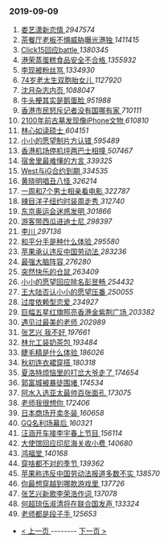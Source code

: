 ### 2019-09-09 
1. [ 娄艺潇新恋情 ](https://s.weibo.com/weibo?q=%23%E5%A8%84%E8%89%BA%E6%BD%87%E6%96%B0%E6%81%8B%E6%83%85%23&Refer=top) *2947574*
1. [ 茶餐厅老板不惧威胁曝光港独 ](https://s.weibo.com/weibo?q=%23%E8%8C%B6%E9%A4%90%E5%8E%85%E8%80%81%E6%9D%BF%E4%B8%8D%E6%83%A7%E5%A8%81%E8%83%81%E6%9B%9D%E5%85%89%E6%B8%AF%E7%8B%AC%23&Refer=top) *1411415*
1. [ Click15回应battle ](https://s.weibo.com/weibo?q=Click15%E5%9B%9E%E5%BA%94battle&Refer=top) *1380345*
1. [ 港荣蒸蛋糕食品安全不合格 ](https://s.weibo.com/weibo?q=%23%E6%B8%AF%E8%8D%A3%E8%92%B8%E8%9B%8B%E7%B3%95%E9%A3%9F%E5%93%81%E5%AE%89%E5%85%A8%E4%B8%8D%E5%90%88%E6%A0%BC%23&Refer=top) *1355932*
1. [ 李现被粉丝骂 ](https://s.weibo.com/weibo?q=%23%E6%9D%8E%E7%8E%B0%E8%A2%AB%E7%B2%89%E4%B8%9D%E9%AA%82%23&Refer=top) *1334930*
1. [ 74岁老太生双胞胎女儿 ](https://s.weibo.com/weibo?q=%2374%E5%B2%81%E8%80%81%E5%A4%AA%E7%94%9F%E5%8F%8C%E8%83%9E%E8%83%8E%E5%A5%B3%E5%84%BF%23&Refer=top) *1127920*
1. [ 沈月杂志内页 ](https://s.weibo.com/weibo?q=%23%E6%B2%88%E6%9C%88%E6%9D%82%E5%BF%97%E5%86%85%E9%A1%B5%23&Refer=top) *1088047*
1. [ 牛头梗其实是鹅蛋脸 ](https://s.weibo.com/weibo?q=%23%E7%89%9B%E5%A4%B4%E6%A2%97%E5%85%B6%E5%AE%9E%E6%98%AF%E9%B9%85%E8%9B%8B%E8%84%B8%23&Refer=top) *951988*
1. [ 香港市民怒斥记者没有国哪有家 ](https://s.weibo.com/weibo?q=%23%E9%A6%99%E6%B8%AF%E5%B8%82%E6%B0%91%E6%80%92%E6%96%A5%E8%AE%B0%E8%80%85%E6%B2%A1%E6%9C%89%E5%9B%BD%E5%93%AA%E6%9C%89%E5%AE%B6%23&Refer=top) *710111*
1. [ 2100年前古墓发现像iPhone文物 ](https://s.weibo.com/weibo?q=%232100%E5%B9%B4%E5%89%8D%E5%8F%A4%E5%A2%93%E5%8F%91%E7%8E%B0%E5%83%8FiPhone%E6%96%87%E7%89%A9%23&Refer=top) *610810*
1. [ 林心如读硕士 ](https://s.weibo.com/weibo?q=%23%E6%9E%97%E5%BF%83%E5%A6%82%E8%AF%BB%E7%A1%95%E5%A3%AB%23&Refer=top) *604151*
1. [ 小小的愿望制片方认错 ](https://s.weibo.com/weibo?q=%23%E5%B0%8F%E5%B0%8F%E7%9A%84%E6%84%BF%E6%9C%9B%E5%88%B6%E7%89%87%E6%96%B9%E8%AE%A4%E9%94%99%23&Refer=top) *595489*
1. [ 香港机场停机坪两巴士相撞 ](https://s.weibo.com/weibo?q=%23%E9%A6%99%E6%B8%AF%E6%9C%BA%E5%9C%BA%E5%81%9C%E6%9C%BA%E5%9D%AA%E4%B8%A4%E5%B7%B4%E5%A3%AB%E7%9B%B8%E6%92%9E%23&Refer=top) *507467*
1. [ 宿舍里最难懂的方言 ](https://s.weibo.com/weibo?q=%23%E5%AE%BF%E8%88%8D%E9%87%8C%E6%9C%80%E9%9A%BE%E6%87%82%E7%9A%84%E6%96%B9%E8%A8%80%23&Refer=top) *339325*
1. [ West与iG合约到期 ](https://s.weibo.com/weibo?q=%23West%E4%B8%8EiG%E5%90%88%E7%BA%A6%E5%88%B0%E6%9C%9F%23&Refer=top) *334535*
1. [ 黄晓明唱丑八怪 ](https://s.weibo.com/weibo?q=%23%E9%BB%84%E6%99%93%E6%98%8E%E5%94%B1%E4%B8%91%E5%85%AB%E6%80%AA%23&Refer=top) *326214*
1. [ 一周和7个男士相亲看电影 ](https://s.weibo.com/weibo?q=%23%E4%B8%80%E5%91%A8%E5%92%8C7%E4%B8%AA%E7%94%B7%E5%A3%AB%E7%9B%B8%E4%BA%B2%E7%9C%8B%E7%94%B5%E5%BD%B1%23&Refer=top) *322787*
1. [ 辣目洋子纽约时装周走秀 ](https://s.weibo.com/weibo?q=%23%E8%BE%A3%E7%9B%AE%E6%B4%8B%E5%AD%90%E7%BA%BD%E7%BA%A6%E6%97%B6%E8%A3%85%E5%91%A8%E8%B5%B0%E7%A7%80%23&Refer=top) *312740*
1. [ 东京奥运会迷惑发明 ](https://s.weibo.com/weibo?q=%E4%B8%9C%E4%BA%AC%E5%A5%A5%E8%BF%90%E4%BC%9A%E8%BF%B7%E6%83%91%E5%8F%91%E6%98%8E&Refer=top) *301866*
1. [ 游客带西瓜进迪士尼 ](https://s.weibo.com/weibo?q=%23%E6%B8%B8%E5%AE%A2%E5%B8%A6%E8%A5%BF%E7%93%9C%E8%BF%9B%E8%BF%AA%E5%A3%AB%E5%B0%BC%23&Refer=top) *298397*
1. [ 李川 ](https://s.weibo.com/weibo?q=%23%E6%9D%8E%E5%B7%9D%23&Refer=top) *297136*
1. [ 和平分手是种什么体验 ](https://s.weibo.com/weibo?q=%23%E5%92%8C%E5%B9%B3%E5%88%86%E6%89%8B%E6%98%AF%E7%A7%8D%E4%BB%80%E4%B9%88%E4%BD%93%E9%AA%8C%23&Refer=top) *295580*
1. [ 苹果承认违反中国劳动法 ](https://s.weibo.com/weibo?q=%23%E8%8B%B9%E6%9E%9C%E6%89%BF%E8%AE%A4%E8%BF%9D%E5%8F%8D%E4%B8%AD%E5%9B%BD%E5%8A%B3%E5%8A%A8%E6%B3%95%23&Refer=top) *283236*
1. [ 最强大脑阵容 ](https://s.weibo.com/weibo?q=%23%E6%9C%80%E5%BC%BA%E5%A4%A7%E8%84%91%E9%98%B5%E5%AE%B9%23&Refer=top) *276280*
1. [ 突然快乐的仓鼠 ](https://s.weibo.com/weibo?q=%23%E7%AA%81%E7%84%B6%E5%BF%AB%E4%B9%90%E7%9A%84%E4%BB%93%E9%BC%A0%23&Refer=top) *263409*
1. [ 小小的愿望回应除名彭昱畅 ](https://s.weibo.com/weibo?q=%23%E5%B0%8F%E5%B0%8F%E7%9A%84%E6%84%BF%E6%9C%9B%E5%9B%9E%E5%BA%94%E9%99%A4%E5%90%8D%E5%BD%AD%E6%98%B1%E7%95%85%23&Refer=top) *254432*
1. [ 王大陆否认小小的愿望压番 ](https://s.weibo.com/weibo?q=%23%E7%8E%8B%E5%A4%A7%E9%99%86%E5%90%A6%E8%AE%A4%E5%B0%8F%E5%B0%8F%E7%9A%84%E6%84%BF%E6%9C%9B%E5%8E%8B%E7%95%AA%23&Refer=top) *250055*
1. [ 过度依赖型恋爱 ](https://s.weibo.com/weibo?q=%23%E8%BF%87%E5%BA%A6%E4%BE%9D%E8%B5%96%E5%9E%8B%E6%81%8B%E7%88%B1%23&Refer=top) *234927*
1. [ 巨幅五星红旗照亮香港金紫荆广场 ](https://s.weibo.com/weibo?q=%23%E5%B7%A8%E5%B9%85%E4%BA%94%E6%98%9F%E7%BA%A2%E6%97%97%E7%85%A7%E4%BA%AE%E9%A6%99%E6%B8%AF%E9%87%91%E7%B4%AB%E8%8D%86%E5%B9%BF%E5%9C%BA%23&Refer=top) *203382*
1. [ 遇见过最美的老师 ](https://s.weibo.com/weibo?q=%23%E9%81%87%E8%A7%81%E8%BF%87%E6%9C%80%E7%BE%8E%E7%9A%84%E8%80%81%E5%B8%88%23&Refer=top) *202989*
1. [ 张艺兴 我不好 ](https://s.weibo.com/weibo?q=%E5%BC%A0%E8%89%BA%E5%85%B4%20%E6%88%91%E4%B8%8D%E5%A5%BD&Refer=top) *197661*
1. [ 林允工装奶茶包 ](https://s.weibo.com/weibo?q=%23%E6%9E%97%E5%85%81%E5%B7%A5%E8%A3%85%E5%A5%B6%E8%8C%B6%E5%8C%85%23&Refer=top) *193484*
1. [ 睫毛精是什么体验 ](https://s.weibo.com/weibo?q=%23%E7%9D%AB%E6%AF%9B%E7%B2%BE%E6%98%AF%E4%BB%80%E4%B9%88%E4%BD%93%E9%AA%8C%23&Refer=top) *186026*
1. [ 秋初连衣裙穿搭 ](https://s.weibo.com/weibo?q=%23%E7%A7%8B%E5%88%9D%E8%BF%9E%E8%A1%A3%E8%A3%99%E7%A9%BF%E6%90%AD%23&Refer=top) *180318*
1. [ 夏洛特烦恼里的打岔大爷走了 ](https://s.weibo.com/weibo?q=%23%E5%A4%8F%E6%B4%9B%E7%89%B9%E7%83%A6%E6%81%BC%E9%87%8C%E7%9A%84%E6%89%93%E5%B2%94%E5%A4%A7%E7%88%B7%E8%B5%B0%E4%BA%86%23&Refer=top) *174654*
1. [ 郭富城被暴徒围堵 ](https://s.weibo.com/weibo?q=%E9%83%AD%E5%AF%8C%E5%9F%8E%E8%A2%AB%E6%9A%B4%E5%BE%92%E5%9B%B4%E5%A0%B5&Refer=top) *174534*
1. [ 阿水入选亚太最帅百张面孔 ](https://s.weibo.com/weibo?q=%23%E9%98%BF%E6%B0%B4%E5%85%A5%E9%80%89%E4%BA%9A%E5%A4%AA%E6%9C%80%E5%B8%85%E7%99%BE%E5%BC%A0%E9%9D%A2%E5%AD%94%23&Refer=top) *173075*
1. [ 老师我很想你 ](https://s.weibo.com/weibo?q=%23%E8%80%81%E5%B8%88%E6%88%91%E5%BE%88%E6%83%B3%E4%BD%A0%23&Refer=top) *172406*
1. [ 日本商场开卖冬装 ](https://s.weibo.com/weibo?q=%23%E6%97%A5%E6%9C%AC%E5%95%86%E5%9C%BA%E5%BC%80%E5%8D%96%E5%86%AC%E8%A3%85%23&Refer=top) *160658*
1. [ GQ名利场幕后 ](https://s.weibo.com/weibo?q=GQ%E5%90%8D%E5%88%A9%E5%9C%BA%E5%B9%95%E5%90%8E&Refer=top) *160321*
1. [ 汪涵开车接李宇春上节目 ](https://s.weibo.com/weibo?q=%23%E6%B1%AA%E6%B6%B5%E5%BC%80%E8%BD%A6%E6%8E%A5%E6%9D%8E%E5%AE%87%E6%98%A5%E4%B8%8A%E8%8A%82%E7%9B%AE%23&Refer=top) *156114*
1. [ 大使馆回应印尼海关收小费 ](https://s.weibo.com/weibo?q=%23%E5%A4%A7%E4%BD%BF%E9%A6%86%E5%9B%9E%E5%BA%94%E5%8D%B0%E5%B0%BC%E6%B5%B7%E5%85%B3%E6%94%B6%E5%B0%8F%E8%B4%B9%23&Refer=top) *140680*
1. [ 鸿福堂 ](https://s.weibo.com/weibo?q=%E9%B8%BF%E7%A6%8F%E5%A0%82&Refer=top) *140168*
1. [ 穿啥都不对的季节 ](https://s.weibo.com/weibo?q=%23%E7%A9%BF%E5%95%A5%E9%83%BD%E4%B8%8D%E5%AF%B9%E7%9A%84%E5%AD%A3%E8%8A%82%23&Refer=top) *139362*
1. [ 苹果称违反中国劳动法报道多数不实 ](https://s.weibo.com/weibo?q=%E8%8B%B9%E6%9E%9C%E7%A7%B0%E8%BF%9D%E5%8F%8D%E4%B8%AD%E5%9B%BD%E5%8A%B3%E5%8A%A8%E6%B3%95%E6%8A%A5%E9%81%93%E5%A4%9A%E6%95%B0%E4%B8%8D%E5%AE%9E&Refer=top) *138570*
1. [ 你最想穿越到哪款游戏里 ](https://s.weibo.com/weibo?q=%23%E4%BD%A0%E6%9C%80%E6%83%B3%E7%A9%BF%E8%B6%8A%E5%88%B0%E5%93%AA%E6%AC%BE%E6%B8%B8%E6%88%8F%E9%87%8C%23&Refer=top) *137726*
1. [ 张艺兴新歌李荣浩作词 ](https://s.weibo.com/weibo?q=%23%E5%BC%A0%E8%89%BA%E5%85%B4%E6%96%B0%E6%AD%8C%E6%9D%8E%E8%8D%A3%E6%B5%A9%E4%BD%9C%E8%AF%8D%23&Refer=top) *137078*
1. [ 何超琼伍淑清将在联合国发声 ](https://s.weibo.com/weibo?q=%E4%BD%95%E8%B6%85%E7%90%BC%E4%BC%8D%E6%B7%91%E6%B8%85%E5%B0%86%E5%9C%A8%E8%81%94%E5%90%88%E5%9B%BD%E5%8F%91%E5%A3%B0&Refer=top) *133324*
1. [ 老师都是段子手 ](https://s.weibo.com/weibo?q=%23%E8%80%81%E5%B8%88%E9%83%BD%E6%98%AF%E6%AE%B5%E5%AD%90%E6%89%8B%23&Refer=top) *125653* 

- [ < 上一页 ](https://github.com/able8/weibo-hot-record/blob/master/2019-09-08.md) -------- [ 下一页 > ](https://github.com/able8/weibo-hot-record/blob/master/2019-09-10.md)